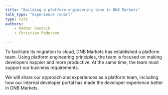 ```yaml
---
title: "Building a platform engineering team in DNB Markets"
talk_type: "Experience report"
type: talk
authors:
    - Oddmar Sandvik
    - Christian Pedersen

---
```

To facilitate its migration to cloud, DNB Markets has established a platform team. Using platform engineering principles, the team is focused on making developers happier and more productive. At the same time, the team must support our business requirements.

We will share our approach and experiences as a platform team, including how our internal developer portal has made the developer experience better in DNB Markets.
